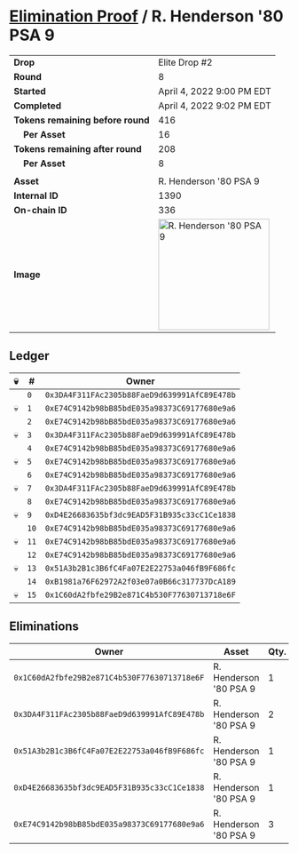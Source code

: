 # [Elimination Proof](./readme.md) / R. Henderson &#039;80 PSA 9

|||
|---|---|
| **Drop** | Elite Drop #2 |
| **Round** | 8 |
| **Started** | April 4, 2022 9:00 PM EDT |
| **Completed** | April 4, 2022 9:02 PM EDT |
| **Tokens remaining before round** | 416 |
| **&nbsp;&nbsp;&nbsp;&nbsp;Per Asset** | 16 |
| **Tokens remaining after round** | 208 |
| **&nbsp;&nbsp;&nbsp;&nbsp;Per Asset** | 8 |
| | |
| **Asset** | R. Henderson &#039;80 PSA 9 |
| **Internal ID** | 1390 |
| **On-chain ID** | 336 |
| **Image** | <img src="https://tcdn.blokpax.com/95e5eeed-5ed9-48e2-99ae-1b0d87bbe23c/89f18c873418b978191975c697fcae9b760d6fc0bc64ea9ab739d8ea96655172.png" height="200" alt="R. Henderson &#039;80 PSA 9" /> |

## Ledger

| 💀 | # | Owner |
| --- | --- | --- |
|  | `0` | `0x3DA4F311FAc2305b88FaeD9d639991AfC89E478b` |
| 💀 | `1` | `0xE74C9142b98bB85bdE035a98373C69177680e9a6` |
|  | `2` | `0xE74C9142b98bB85bdE035a98373C69177680e9a6` |
| 💀 | `3` | `0x3DA4F311FAc2305b88FaeD9d639991AfC89E478b` |
|  | `4` | `0xE74C9142b98bB85bdE035a98373C69177680e9a6` |
| 💀 | `5` | `0xE74C9142b98bB85bdE035a98373C69177680e9a6` |
|  | `6` | `0xE74C9142b98bB85bdE035a98373C69177680e9a6` |
| 💀 | `7` | `0x3DA4F311FAc2305b88FaeD9d639991AfC89E478b` |
|  | `8` | `0xE74C9142b98bB85bdE035a98373C69177680e9a6` |
| 💀 | `9` | `0xD4E26683635bf3dc9EAD5F31B935c33cC1Ce1838` |
|  | `10` | `0xE74C9142b98bB85bdE035a98373C69177680e9a6` |
| 💀 | `11` | `0xE74C9142b98bB85bdE035a98373C69177680e9a6` |
|  | `12` | `0xE74C9142b98bB85bdE035a98373C69177680e9a6` |
| 💀 | `13` | `0x51A3b2B1c3B6fC4Fa07E2E22753a046fB9F686fc` |
|  | `14` | `0xB1981a76F62972A2f03e07a0B66c317737DcA189` |
| 💀 | `15` | `0x1C60dA2fbfe29B2e871C4b530F77630713718e6F` |


## Eliminations

| Owner | Asset | Qty. | Transaction |
| --- | --- | --- | --- |
| `0x1C60dA2fbfe29B2e871C4b530F77630713718e6F` | R. Henderson '80 PSA 9 | 1 | [Polygonscan](https://polygonscan.com/tx/0xab21aefebf07a4148ddf4cf5afd47bb76ccefebd05ac51fe45f3829977c38956) |
| `0x3DA4F311FAc2305b88FaeD9d639991AfC89E478b` | R. Henderson '80 PSA 9 | 2 | [Polygonscan](https://polygonscan.com/tx/0xcc6f662ca087ae54f699285a3fc079dece1b1cbb8af8a0f148aaec6a63a0bdca) |
| `0x51A3b2B1c3B6fC4Fa07E2E22753a046fB9F686fc` | R. Henderson '80 PSA 9 | 1 | [Polygonscan](https://polygonscan.com/tx/0xd956f89aeb584a8dcf3d0894c416fd7fe420a373f0b25a4b8357e73a88be1f6f) |
| `0xD4E26683635bf3dc9EAD5F31B935c33cC1Ce1838` | R. Henderson '80 PSA 9 | 1 | [Polygonscan](https://polygonscan.com/tx/0x9a0c8498b66a9a39f4a5105ea08c920415208377c28ce239e99122307bc74b95) |
| `0xE74C9142b98bB85bdE035a98373C69177680e9a6` | R. Henderson '80 PSA 9 | 3 | [Polygonscan](https://polygonscan.com/tx/0xa3c4eb0e901b18d3afcd4118cc8b9bab6a7df858ecc5b44f3725555c2c0b34d9) |
